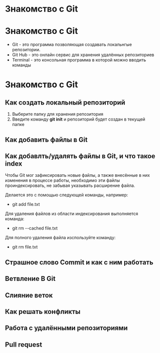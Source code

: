 # Знакомство с Git #
# Знакомство с Git #
+ Git - это программа позволяющая создавать локальнгые репозитории.
+ Git Hub - это онлайн сервис для хранения удалённых репозиториев
+ Terminal - это консольная программа в которой можно вводить команды

# Знакомство с Git #

## Как создать локальный репозиторий

1. Выберите папку для хранения репозитория
2. Введите команду **git init** и репозиторий будет создан в текущей папке

## Как добавить файлы в Git

## Как добавлть/удалять файлы в Git, и что такое index
Чтобы Git мог зафиксировать новые файлы, а также внесённые в них изменения в процессе работы, необходимо эти файлы проиндексировать, не забывая указывать расширение файла.

Делается это с помощью следующей команды, например:
+ git add file.txt

Для удаления файлов из области индексирования выполняется команда:
+ git rm --cached file.txt

Для полного удаления файла изспользуйте команду:

+ git rm file.txt

## Страшное слово Commit и как с ним работать

## Ветвление В Git

## Слияние веток

## Как решать конфликты

## Работа с удалёнными репозиториями

## Pull request 